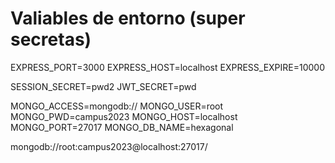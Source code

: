 # Valiables de entorno (super secretas)

EXPRESS_PORT=3000
EXPRESS_HOST=localhost
EXPRESS_EXPIRE=10000

SESSION_SECRET=pwd2
JWT_SECRET=pwd

MONGO_ACCESS=mongodb://
MONGO_USER=root
MONGO_PWD=campus2023
MONGO_HOST=localhost
MONGO_PORT=27017
MONGO_DB_NAME=hexagonal


mongodb://root:campus2023@localhost:27017/
